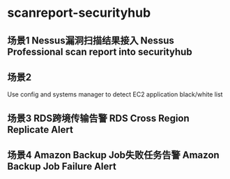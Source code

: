 # scanreport-securityhub
## 场景1 Nessus漏洞扫描结果接入 Nessus Professional scan report into securityhub  
       
## 场景2 
Use config and systems manager to detect EC2 application black/white list
        
## 场景3 RDS跨境传输告警 RDS Cross Region Replicate Alert 
        
## 场景4 Amazon Backup Job失败任务告警 Amazon Backup Job Failure Alert
        
